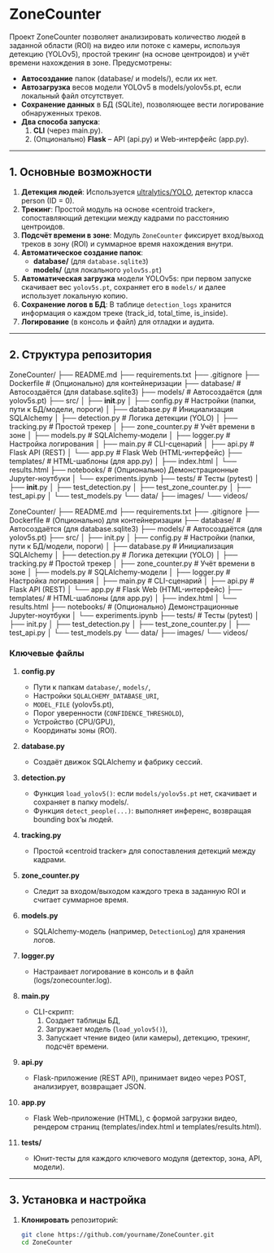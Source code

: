 # ZoneCounter

Проект ZoneCounter позволяет анализировать количество людей в заданной области (ROI) на видео или потоке с камеры, используя детекцию (YOLOv5), простой трекинг (на основе центроидов) и учёт времени нахождения в зоне. Предусмотрены:

- **Автосоздание** папок (database/ и models/), если их нет.  
- **Автозагрузка** весов модели YOLOv5 в models/yolov5s.pt, если локальный файл отсутствует.  
- **Сохранение данных** в БД (SQLite), позволяющее вести логирование обнаруженных треков.  
- **Два способа запуска**:
  1. **CLI** (через main.py).
  2. (Опционально) **Flask** – API (api.py) и Web-интерфейс (app.py).

---

## 1. Основные возможности

1. **Детекция людей**: Используется [ultralytics/YOLO](https://github.com/ultralytics/ultralytics), детектор класса person (ID = 0).  
2. **Трекинг**: Простой модуль на основе «centroid tracker», сопоставляющий детекции между кадрами по расстоянию центроидов.  
3. **Подсчёт времени в зоне**: Модуль `ZoneCounter` фиксирует вход/выход треков в зону (ROI) и суммарное время нахождения внутри.  
4. **Автоматическое создание папок**:  
   - **database/** (для `database.sqlite3`)  
   - **models/** (для локального `yolov5s.pt`)  
5. **Автоматическая загрузка** модели YOLOv5s: при первом запуске скачивает вес `yolov5s.pt`, сохраняет его в `models/` и далее использует локальную копию.  
6. **Сохранение логов в БД**: В таблице `detection_logs` хранится информация о каждом треке (track_id, total_time, is_inside).  
7. **Логирование** (в консоль и файл) для отладки и аудита.

---

## 2. Структура репозитория
ZoneCounter/
├── README.md
├── requirements.txt
├── .gitignore
├── Dockerfile                      # (Опционально) для контейнеризации
├── database/                      # Автосоздаётся (для database.sqlite3)
├── models/                        # Автосоздаётся (для yolov5s.pt)
├── src/
│   ├── __init__.py
│   ├── config.py                  # Настройки (папки, пути к БД/модели, пороги)
│   ├── database.py                # Инициализация SQLAlchemy
│   ├── detection.py               # Логика детекции (YOLO)
│   ├── tracking.py                # Простой трекер
│   ├── zone_counter.py            # Учёт времени в зоне
│   ├── models.py                  # SQLAlchemy-модели
│   ├── logger.py                  # Настройка логирования
│   ├── main.py                    # CLI-сценарий
│   ├── api.py                     # Flask API (REST)
│   └── app.py                     # Flask Web (HTML-интерфейс)
├── templates/                     # HTML-шаблоны (для app.py)
│   ├── index.html
│   └── results.html
├── notebooks/                     # (Опционально) Демонстрационные Jupyter-ноутбуки
│   └── experiments.ipynb
├── tests/                         # Тесты (pytest)
│   ├── __init__.py
│   ├── test_detection.py
│   ├── test_zone_counter.py
│   ├── test_api.py
│   └── test_models.py
└── data/
    ├── images/
    └── videos/

ZoneCounter/
├── README.md ├── requirements.txt ├── .gitignore ├── Dockerfile # (Опционально) для контейнеризации ├── database/ # Автосоздаётся (для database.sqlite3) ├── models/ # Автосоздаётся (для yolov5s.pt) ├── src/ │ ├── init.py │ ├── config.py # Настройки (папки, пути к БД/модели, пороги) │ ├── database.py # Инициализация SQLAlchemy │ ├── detection.py # Логика детекции (YOLO) │ ├── tracking.py # Простой трекер │ ├── zone_counter.py # Учёт времени в зоне │ ├── models.py # SQLAlchemy-модели │ ├── logger.py # Настройка логирования │ ├── main.py # CLI-сценарий │ ├── api.py # Flask API (REST) │ └── app.py # Flask Web (HTML-интерфейс) ├── templates/ # HTML-шаблоны (для app.py) │ ├── index.html │ └── results.html ├── notebooks/ # (Опционально) Демонстрационные Jupyter-ноутбуки │ └── experiments.ipynb ├── tests/ # Тесты (pytest) │ ├── init.py │ ├── test_detection.py │ ├── test_zone_counter.py │ ├── test_api.py │ └── test_models.py └── data/ ├── images/ └── videos/

### Ключевые файлы

1. **config.py**  
   - Пути к папкам `database/`, `models/`,  
   - Настройки `SQLALCHEMY_DATABASE_URI`,  
   - `MODEL_FILE` (yolov5s.pt),  
   - Порог уверенности (`CONFIDENCE_THRESHOLD`),  
   - Устройство (CPU/GPU),  
   - Координаты зоны (ROI).  

2. **database.py**  
   - Создаёт движок SQLAlchemy и фабрику сессий.  

3. **detection.py**  
   - Функция `load_yolov5()`: если `models/yolov5s.pt` нет, скачивает и сохраняет в папку models/.  
   - Функция `detect_people(...)`: выполняет инференс, возвращая bounding box’ы людей.  

4. **tracking.py**  
   - Простой «centroid tracker» для сопоставления детекций между кадрами.  

5. **zone_counter.py**  
   - Следит за входом/выходом каждого трека в заданную ROI и считает суммарное время.  

6. **models.py**  
   - SQLAlchemy-модель (например, `DetectionLog`) для хранения логов.  

7. **logger.py**  
   - Настраивает логирование в консоль и в файл (logs/zonecounter.log).  

8. **main.py**  
   - CLI-скрипт:  
     1) Создает таблицы БД,  
     2) Загружает модель (`load_yolov5()`),  
     3) Запускает чтение видео (или камеры), детекцию, трекинг, подсчёт времени.  

9. **api.py**  
   - Flask-приложение (REST API), принимает видео через POST, анализирует, возвращает JSON.  

10. **app.py**  
    - Flask Web-приложение (HTML), с формой загрузки видео, рендером страниц (templates/index.html и templates/results.html).  

11. **tests/**  
    - Юнит-тесты для каждого ключевого модуля (детектор, зона, API, модели).  

---

## 3. Установка и настройка

1. **Клонировать** репозиторий:
   ```bash
   git clone https://github.com/yourname/ZoneCounter.git
   cd ZoneCounter
